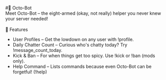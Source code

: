 #🐙 Octo-Bot<br />
Meet Octo-Bot – the eight-armed (okay, not really) helper you never knew your server needed! 
<br /><br />
🎩 Features <br />
- User Profiles – Get the lowdown on any user with !profile. <br />
- Daily Chatter Count – Curious who's chatty today? Try !message_count_today.<br />
- Kick & Ban – For when things get too spicy. Use !kick or !ban (mods only).<br />
- Help Command – Lists commands because even Octo-Bot can be forgetful! (!help)